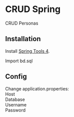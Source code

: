 # CRUD Spring

CRUD Personas

## Installation

Install [Spring Tools 4](https://spring.io/tools).

Import bd.sql



## Config
Change application.properties:  
Host  
Database  
Username  
Password
